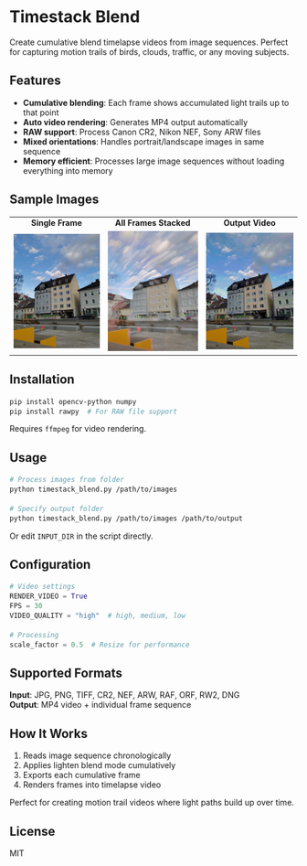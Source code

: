# Timestack Blend

Create cumulative blend timelapse videos from image sequences. Perfect for capturing motion trails of birds, clouds, traffic, or any moving subjects.

## Features

- **Cumulative blending**: Each frame shows accumulated light trails up to that point
- **Auto video rendering**: Generates MP4 output automatically
- **RAW support**: Process Canon CR2, Nikon NEF, Sony ARW files
- **Mixed orientations**: Handles portrait/landscape images in same sequence
- **Memory efficient**: Processes large image sequences without loading everything into memory

## Sample Images

<table>
<tr>
<td align="center"><strong>Single Frame</strong></td>
<td align="center"><strong>All Frames Stacked</strong></td>
<td align="center"><strong>Output Video</strong></td>
</tr>
<tr>
<td><img src="sample_single.jpg" width="300"/></td>
<td><img src="frame_0164.jpg" width="300"/></td>
<td><img src="Timestacksanimation_test6_timestact.gif" width="300"/></td>
</tr>
</table>

## Installation

```bash
pip install opencv-python numpy
pip install rawpy  # For RAW file support
```

Requires `ffmpeg` for video rendering.

## Usage

```bash
# Process images from folder
python timestack_blend.py /path/to/images

# Specify output folder
python timestack_blend.py /path/to/images /path/to/output
```

Or edit `INPUT_DIR` in the script directly.

## Configuration

```python
# Video settings
RENDER_VIDEO = True
FPS = 30
VIDEO_QUALITY = "high"  # high, medium, low

# Processing
scale_factor = 0.5  # Resize for performance
```

## Supported Formats

**Input**: JPG, PNG, TIFF, CR2, NEF, ARW, RAF, ORF, RW2, DNG  
**Output**: MP4 video + individual frame sequence

## How It Works

1. Reads image sequence chronologically
2. Applies lighten blend mode cumulatively
3. Exports each cumulative frame
4. Renders frames into timelapse video

Perfect for creating motion trail videos where light paths build up over time.

## License

MIT
